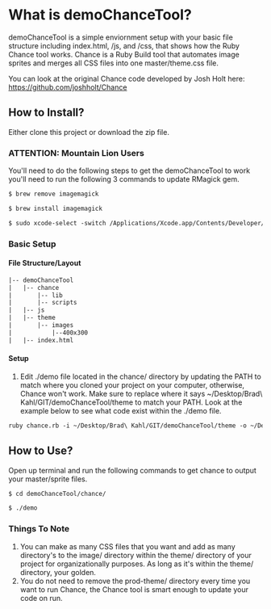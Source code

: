 # What is demoChanceTool?

demoChanceTool is a simple enviornment setup with your basic file structure including index.html, /js, and /css, that shows how the Ruby Chance tool works.  Chance is a Ruby Build tool that automates image sprites and merges all CSS files into one master/theme.css file. 

You can look at the original Chance code developed by Josh Holt here: https://github.com/joshholt/Chance

## How to Install?
Either clone this project or download the zip file.

### ATTENTION: Mountain Lion Users

You'll need to do the following steps to get the demoChanceTool to work you'll need to run the following 3 commands to update RMagick gem.

```html
$ brew remove imagemagick
```
```html
$ brew install imagemagick
```
```html
$ sudo xcode-select -switch /Applications/Xcode.app/Contents/Developer/
```

### Basic Setup

#### File Structure/Layout

```html
|-- demoChanceTool
|	|-- chance
|		|-- lib
|		|-- scripts
|	|-- js
|	|-- theme
|		|-- images
|			|--400x300
|	|-- index.html
```

#### Setup

1. Edit ./demo file located in the chance/ directory by updating the PATH to match where you cloned your project on your computer, otherwise, Chance won't work.  Make sure to replace where it says ~/Desktop/Brad\ Kahl/GIT/demoChanceTool/theme to match your PATH.  Look at the example below to see what code exist within the ./demo file.

```html
ruby chance.rb -i ~/Desktop/Brad\ Kahl/GIT/demoChanceTool/theme -o ~/Desktop/Brad\ Kahl/GIT/demoChanceTool/prod-theme --prefer-smaller-download
```

## How to Use?

Open up terminal and run the following commands to get chance to output your master/sprite files.

```html
$ cd demoChanceTool/chance/
```
```html
$ ./demo
```

### Things To Note
1. You can make as many CSS files that you want and add as many directory's to the image/ directory within the theme/ directory of your project for organizationally purposes.  As long as it's within the theme/ directory, your golden.
2. You do not need to remove the prod-theme/ directory every time you want to run Chance, the Chance tool is smart enough to update your code on run.











